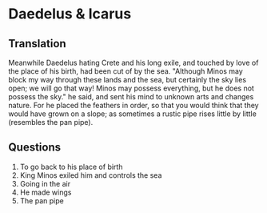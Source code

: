 # Daedelus & Icarus

## Translation

Meanwhile Daedelus hating Crete and his long exile, and touched by love of the place of his birth, had been cut of by the sea. "Although Minos may block my way through these lands and the sea, but certainly the sky lies open; we will go that way! Minos may possess everything, but he does not possess the sky." he said, and sent his mind to unknown arts and changes nature. For he placed the feathers in order, so that you would think that they would have grown on a slope; as sometimes a rustic pipe rises little by little (resembles the pan pipe).

## Questions

1. To go back to his place of birth
2. King Minos exiled him and controls the sea
3. Going in the air
4. He made wings
5. The pan pipe

